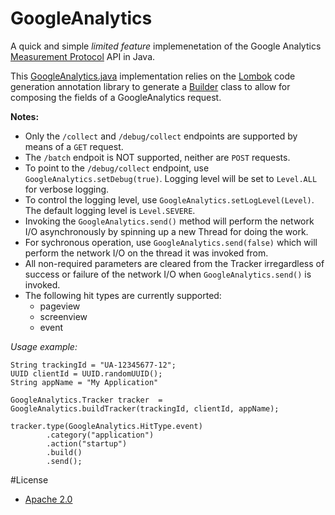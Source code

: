 # GoogleAnalytics

A quick and simple *limited feature* implemenetation of the Google Analytics [Measurement Protocol](https://developers.google.com/analytics/devguides/collection/protocol/v1/devguide) API in Java.

This [GoogleAnalytics.java](src/main/java/com/akoscz/googleanalytics/GoogleAnalytics.java) implementation relies on the [Lombok](https://projectlombok.org/index.html) code generation annotation library to generate a [Builder](https://projectlombok.org/features/Builder.html) class to allow for composing the fields of a GoogleAnalytics request.

**Notes:** 
* Only the `/collect` and `/debug/collect` endpoints are supported by means of a `GET` request.
* The `/batch` endpoit is NOT supported, neither are `POST` requests.
* To point to the `/debug/collect` endpoint, use `GoogleAnalytics.setDebug(true)`. Logging level will be set to `Level.ALL` for verbose logging.
* To control the logging level, use `GoogleAnalytics.setLogLevel(Level)`.  The default logging level is `Level.SEVERE`.
* Invoking the `GoogleAnalytics.send()` method will perform the network I/O asynchronously by spinning up a new Thread for doing the work.
* For sychronous operation, use `GoogleAnalytics.send(false)` which will perform the network I/O on the thread it was invoked from.
* All non-required parameters are cleared from the Tracker irregardless of success or failure of the network I/O when `GoogleAnalytics.send()` is invoked.
* The following hit types are currently supported:
    * pageview
    * screenview
    * event

*Usage example:*

    String trackingId = "UA-12345677-12";
    UUID clientId = UUID.randomUUID();
    String appName = "My Application"
    
    GoogleAnalytics.Tracker tracker  = GoogleAnalytics.buildTracker(trackingId, clientId, appName);
    
    tracker.type(GoogleAnalytics.HitType.event)
            .category("application")
            .action("startup")
            .build()
            .send();

#License

* [Apache 2.0](http://www.apache.org/licenses/LICENSE-2.0.html)
